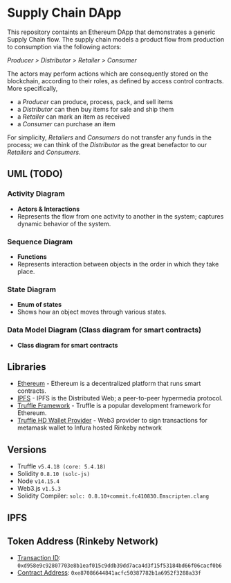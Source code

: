 # Supply Chain DApp

This repository containts an Ethereum DApp that demonstrates a generic Supply Chain flow. The supply chain models a product flow from production to consumption via the following actors:  

*Producer > Distributor > Retailer > Consumer*  
 
 The actors may perform actions which are consequently stored on the blockchain, according to their roles, as defined by access control contracts. More specifically,  
 
 * a *Producer* can produce, process, pack, and sell items
 * a *Distributor* can then buy items for sale and ship them 
 * a *Retailer* can mark an item as received 
 * a *Consumer* can purchase an item
 
 For simplicity, *Retailers* and *Consumers* do not transfer any funds in the process; we can think of the *Distributor* as the great benefactor to our *Retailers* and *Consumers*.

## UML (TODO)

### Activity Diagram

* **Actors & Interactions**
* Represents the flow from one activity to another in the system; captures dynamic behavior of the system.

### Sequence Diagram 

* **Functions**
* Represents interaction between objects in the order in which they take place.

### State Diagram 

* **Enum of states**
* Shows how an object moves through various states.

### Data Model Diagram (Class diagram for smart contracts)

* **Class diagram for smart contracts**

## Libraries

* [Ethereum](https://www.ethereum.org/) - Ethereum is a decentralized platform that runs smart contracts.
* [IPFS](https://ipfs.io/) - IPFS is the Distributed Web; a peer-to-peer hypermedia protocol.
* [Truffle Framework](http://truffleframework.com/) - Truffle is a popular development framework for Ethereum.
* [Truffle HD Wallet Provider](https://www.npmjs.com/package/truffle-hdwallet-provider) - Web3 provider to sign transactions for metamask wallet to Infura hosted Rinkeby network

## Versions

* Truffle ``v5.4.18 (core: 5.4.18)``
* Solidity ``0.8.10 (solc-js)``
* Node ``v14.15.4``
* Web3.js ``v1.5.3``
* Solidity Compiler: ``solc: 0.8.10+commit.fc410830.Emscripten.clang``


## IPFS

## Token Address (Rinkeby Network)

* [Transaction ID](https://rinkeby.etherscan.io/tx/0xd958e9c92807703e8b1eaf015c9ddb39dd7aca4d3f15f53184bd66f06cacf0b6): `` 0xd958e9c92807703e8b1eaf015c9ddb39dd7aca4d3f15f53184bd66f06cacf0b6 ``
* [Contract Address](https://rinkeby.etherscan.io/address/0xe87086644841acfc50387782b1a6952f3288a33f): `` 0xe87086644841acfc50387782b1a6952f3288a33f  ``


